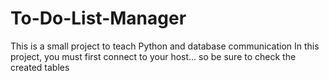 # To-Do-List-Manager
This is a small project to teach Python and database communication
In this project, you must first connect to your host... so be sure to check the created tables
